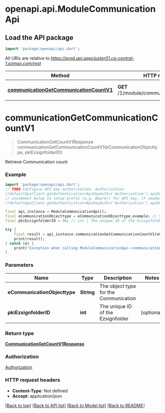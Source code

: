 # openapi.api.ModuleCommunicationApi

## Load the API package
```dart
import 'package:openapi/api.dart';
```

All URIs are relative to *https://prod.api.appcluster01.ca-central-1.ezmax.com/rest*

Method | HTTP request | Description
------------- | ------------- | -------------
[**communicationGetCommunicationCountV1**](ModuleCommunicationApi.md#communicationgetcommunicationcountv1) | **GET** /1/module/communication/getCount | Retrieve Communication count


# **communicationGetCommunicationCountV1**
> CommunicationGetCountV1Response communicationGetCommunicationCountV1(eCommunicationObjecttype, pkiEzsignfolderID)

Retrieve Communication count



### Example
```dart
import 'package:openapi/api.dart';
// TODO Configure API key authorization: Authorization
//defaultApiClient.getAuthentication<ApiKeyAuth>('Authorization').apiKey = 'YOUR_API_KEY';
// uncomment below to setup prefix (e.g. Bearer) for API key, if needed
//defaultApiClient.getAuthentication<ApiKeyAuth>('Authorization').apiKeyPrefix = 'Bearer';

final api_instance = ModuleCommunicationApi();
final eCommunicationObjecttype = eCommunicationObjecttype_example; // String | The object type for the Communication
final pkiEzsignfolderID = 56; // int | The unique ID of the Ezsignfolder

try {
    final result = api_instance.communicationGetCommunicationCountV1(eCommunicationObjecttype, pkiEzsignfolderID);
    print(result);
} catch (e) {
    print('Exception when calling ModuleCommunicationApi->communicationGetCommunicationCountV1: $e\n');
}
```

### Parameters

Name | Type | Description  | Notes
------------- | ------------- | ------------- | -------------
 **eCommunicationObjecttype** | **String**| The object type for the Communication | 
 **pkiEzsignfolderID** | **int**| The unique ID of the Ezsignfolder | [optional] 

### Return type

[**CommunicationGetCountV1Response**](CommunicationGetCountV1Response.md)

### Authorization

[Authorization](../README.md#Authorization)

### HTTP request headers

 - **Content-Type**: Not defined
 - **Accept**: application/json

[[Back to top]](#) [[Back to API list]](../README.md#documentation-for-api-endpoints) [[Back to Model list]](../README.md#documentation-for-models) [[Back to README]](../README.md)

